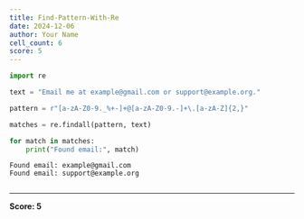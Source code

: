 ```yaml
---
title: Find-Pattern-With-Re
date: 2024-12-06
author: Your Name
cell_count: 6
score: 5
---
```


```python
import re
```


```python
text = "Email me at example@gmail.com or support@example.org."
```


```python
pattern = r"[a-zA-Z0-9._%+-]+@[a-zA-Z0-9.-]+\.[a-zA-Z]{2,}"
```


```python
matches = re.findall(pattern, text)
```


```python
for match in matches:
    print("Found email:", match)
```

    Found email: example@gmail.com
    Found email: support@example.org



```python

```


---
**Score: 5**
